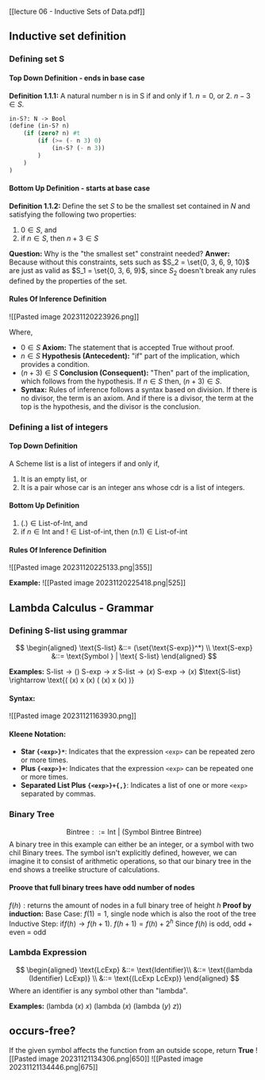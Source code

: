 [[lecture 06 - Inductive Sets of Data.pdf]]
## Inductive set definition
### Defining set S
#### Top Down Definition - ends in base case
**Definition 1.1.1:** A natural number n is in S if and only if
	1. $n=0$, or
	2. $n-3 \in S$.
```scheme
in-S?: N -> Bool
(define (in-S? n)
	(if (zero? n) #t
		(if (>= (- n 3) 0)
			(in-S? (- n 3))
		)
	)
)
```

#### Bottom Up Definition - starts at base case
**Definition 1.1.2:** Define the set $S$ to be the smallest set contained in $N$ and satisfying the following two properties:
1. $0 \in S$, and
2. if $n \in S$, then $n+3 \in S$

**Question:** Why is the "the smallest set" constraint needed?
**Anwer:** Because without this constraints, sets such as $S_2 = \set{0, 3, 6, 9, 10}$ are just as valid as $S_1 = \set{0, 3, 6, 9}$, since $S_2$ doesn't break any rules defined by the properties of the set.

#### Rules Of Inference Definition
![[Pasted image 20231120223926.png]]

Where,
- $0 \in S$ **Axiom:** The statement that is accepted True without proof.
- $n \in S$ **Hypothesis (Antecedent):** "if" part of the implication, which provides a condition. 
- $(n+3) \in S$ **Conclusion (Consequent):** "Then" part of the implication, which follows from the hypothesis. If $n \in S$ then, $(n+3) \in S$. 
- **Syntax:** Rules of inference follows a syntax based on division. If there is no divisor, the term is an axiom. And if there is a divisor, the term at the top is the hypothesis, and the divisor is the conclusion. 

### Defining a list of integers
#### Top Down Definition
A Scheme list is a list of integers if and only if,
1. It is an empty list, or
2. It is a pair whose car is an integer ans whose cdr is a list of integers.

#### Bottom Up Definition
1. $(.) \in \text{List-of-Int, and}$
2. $\text{if } n \in \text{Int and } ! \in \text{List-of-int}, \text{then } (n . 1) \in \text{List-of-int}$
#### Rules Of Inference Definition
![[Pasted image 20231120225133.png|355]]

**Example:**
	![[Pasted image 20231120225418.png|525]]


## Lambda Calculus - Grammar

### Defining S-list using grammar
$$
\begin{aligned}
\text{S-list} &::= (\set{\text{S-exp}}^*) \\
\text{S-exp} &::= \text{Symbol } | \text{ S-list} 
\end{aligned}
$$

**Examples:**
	$\text{S-list} \rightarrow ()$
	$\text{S-exp} \rightarrow x$
	$\text{S-list} \rightarrow (x)$
	$\text{S-exp} \rightarrow (x)$
	$\text{S-list} \rightarrow \text{( (x) x (x) ( (x) x (x) )}
#### Syntax:
![[Pasted image 20231121163930.png]]
#### Kleene Notation:  
- **Star `{<exp>}*`**: Indicates that the expression `<exp>` can be repeated zero or more times.
 - **Plus `{<exp>}+`**: Indicates that the expression `<exp>` can be repeated one or more times.
 - **Separated List Plus `{<exp>}+{,}`**: Indicates a list of one or more `<exp>` separated by commas.
### Binary Tree
$$
\text{Bintree} ::= \text{Int } | \text{ (Symbol Bintree Bintree)}
$$
A binary tree in this example can either be an integer, or a symbol with two chil Binary trees.
The symbol isn't explicitly defined, however, we can imagine it to consist of arithmetic operations, so that our binary tree in the end shows a treelike structure of calculations.

#### Proove that full binary trees have odd number of nodes
$f(h): \text{returns the amount of nodes in a full binary tree of height } h$
**Proof by induction:**
Base Case: $f(1) = 1$, single node which is also the root of the tree
Inductive Step: $\text{if} f(h) \rightarrow f(h+1)$.
	$f(h+1) = f(h) + 2^h$ Since $f(h)$ is odd, odd + even = odd
### Lambda Expression

$$
\begin{aligned}
\text{LcExp} &::= \text{Identifier}\\
&::= \text{(lambda (Identifier) LcExp)} \\
&::= \text{(LcExp LcExp)} 
\end{aligned}
$$
Where an identifier is any symbol other than "lambda".

**Examples:**
	$(\text{lambda } (x) \ x)$
	$(\text{lambda } (x) \ (\text{lambda } (y) \ z))$

## occurs-free?
If the given symbol affects the function from an outside scope, return **True**
![[Pasted image 20231121134306.png|650]]
![[Pasted image 20231121134446.png|675]]
